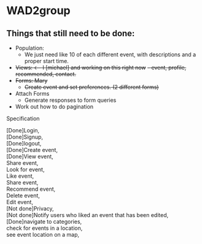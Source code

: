 # WAD2group

## Things that still need to be done:
- Population:  
  - We just need like 10 of each different event, with descriptions and a proper start time.
- ~~Views: <-- I [michael] and working on this right now~~
  ~~- event, profile, recommended, contact.~~
- ~~Forms: Mary~~
  - ~~Create event and set preferences. (2 different forms)~~
- Attach Forms
  - Generate responses to form queries
- Work out how to do pagination

Specification

[Done]Login,  
[Done]Signup,  
[Done]logout,  
[Done]Create event,  
[Done]View event,  
Share event,  
Look for event,  
Like event,  
Share event,  
Recommend event,  
Delete event,  
Edit event,  
[Not done]Privacy,  
[Not done]Notify users who liked an event that has been edited,  
[Done]navigate to categories,  
check for events in a location,  
see event location on a map,  
